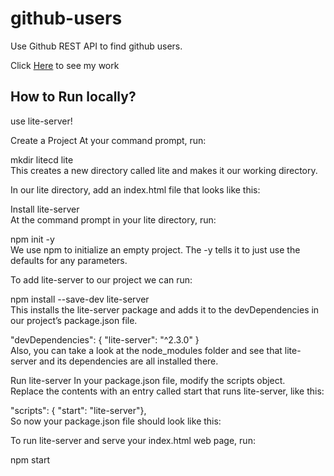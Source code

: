 # github-users
Use Github REST API to find github users.<br>
<p>Click <a href=''>Here</a> to see my work</p>

<h2>How to Run locally?</h2> use lite-server!<br>
<p>
Create a Project
At your command prompt, run:

mkdir litecd lite <br>
This creates a new directory called lite and makes it our working directory.<br>

In our lite directory, add an index.html file that looks like this:

Install lite-server <br>
At the command prompt in your lite directory, run:

npm init -y <br>
We use npm to initialize an empty project. The -y tells it to just use the defaults for any parameters.<br>

To add lite-server to our project we can run:

npm install --save-dev lite-server<br>
This installs the lite-server package and adds it to the devDependencies in our project’s package.json file.<br>

"devDependencies": {    "lite-server": "^2.3.0"  }<br>
Also, you can take a look at the node_modules folder and see that lite-server and its dependencies are all installed there.<br>

Run lite-server
In your package.json file, modify the scripts object.<br> Replace the contents with an entry called start that runs lite-server, like this:<br>

"scripts": { "start": "lite-server"},<br>
So now your package.json file should look like this:

To run lite-server and serve your index.html web page, run:

npm start
</p>

